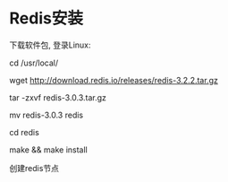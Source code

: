 # Redis安装


下载软件包, 登录Linux:

cd /usr/local/

wget http://download.redis.io/releases/redis-3.2.2.tar.gz

tar -zxvf redis-3.0.3.tar.gz

mv redis-3.0.3  redis

cd redis

make && make install



创建redis节点

